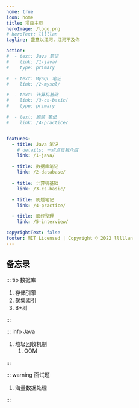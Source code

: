 ```yaml
---
home: true
icon: home
title: 项目主页
heroImage: /logo.png
# heroText: lllllan
tagline: 盛意以江河，江河不及你

action:
#  - text: Java 笔记
#    link: /1-java/
#    type: primary

#  - text: MySQL 笔记
#    link: /2-mysql/

#  - text: 计算机基础
#    link: /3-cs-basic/
#    type: primary

#  - text: 刷题 笔记
#    link: /4-practice/


features:
  - title: Java 笔记
    # details: 一点点自我介绍
    link: /1-java/

  - title: 数据库笔记
    link: /2-database/
  
  - title: 计算机基础
    link: /3-cs-basic/

  - title: 刷题笔记
    link: /4-practice/

  - title: 面经整理
    link: /5-interview/

copyrightText: false
footer: MIT Licensed | Copyright © 2022 lllllan
---
```



## 备忘录

::: tip 数据库

1. 存储引擎
2. 聚集索引
3. B+树

:::



::: info Java

1. 垃圾回收机制
    1. OOM

:::



::: warning 面试题

1. 海量数据处理

:::

